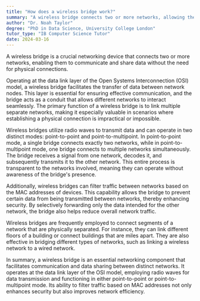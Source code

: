 ```yaml
---
title: "How does a wireless bridge work?"
summary: "A wireless bridge connects two or more networks, allowing them to communicate and share data without a physical connection."
author: "Dr. Noah Taylor"
degree: "PhD in Data Science, University College London"
tutor_type: "IB Computer Science Tutor"
date: 2024-03-16
---
```


A wireless bridge is a crucial networking device that connects two or more networks, enabling them to communicate and share data without the need for physical connections.

Operating at the data link layer of the Open Systems Interconnection (OSI) model, a wireless bridge facilitates the transfer of data between network nodes. This layer is essential for ensuring effective communication, and the bridge acts as a conduit that allows different networks to interact seamlessly. The primary function of a wireless bridge is to link multiple separate networks, making it especially valuable in scenarios where establishing a physical connection is impractical or impossible.

Wireless bridges utilize radio waves to transmit data and can operate in two distinct modes: point-to-point and point-to-multipoint. In point-to-point mode, a single bridge connects exactly two networks, while in point-to-multipoint mode, one bridge connects to multiple networks simultaneously. The bridge receives a signal from one network, decodes it, and subsequently transmits it to the other network. This entire process is transparent to the networks involved, meaning they can operate without awareness of the bridge's presence.

Additionally, wireless bridges can filter traffic between networks based on the MAC addresses of devices. This capability allows the bridge to prevent certain data from being transmitted between networks, thereby enhancing security. By selectively forwarding only the data intended for the other network, the bridge also helps reduce overall network traffic.

Wireless bridges are frequently employed to connect segments of a network that are physically separated. For instance, they can link different floors of a building or connect buildings that are miles apart. They are also effective in bridging different types of networks, such as linking a wireless network to a wired network.

In summary, a wireless bridge is an essential networking component that facilitates communication and data sharing between distinct networks. It operates at the data link layer of the OSI model, employing radio waves for data transmission and functioning in either point-to-point or point-to-multipoint mode. Its ability to filter traffic based on MAC addresses not only enhances security but also improves network efficiency.
    